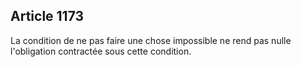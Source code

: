 Article 1173
----
La condition de ne pas faire une chose impossible ne rend pas nulle l'obligation
contractée sous cette condition.
